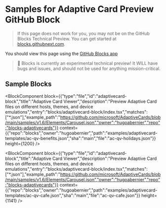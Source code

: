 # Samples for Adaptive Card Preview GitHub Block

> If this page does not work for you, you may not be on the GitHub Blocks Technical Preview. You can get started at [blocks.githubnext.com](https://blocks.githubnext.com).

You should view this page using the [GitHub Blocks app](https://blocks.githubnext.com/hugoabernier/blocks)


> 🚨 Blocks is currently an experimental technical preview! It WILL have bugs and issues, and should not be used for anything mission-critical.

## Sample Blocks


<BlockComponent
block={{"type":"file","id":"adaptivecard-block","title":"Adaptive Card Viewer","description":"Preview Adaptive Card files on different hosts, themes, and device emulations","entry":"blocks/adaptivecard-block/index.tsx","matches":["*.json"],"example_path":"https://github.com/microsoft/AdaptiveCards/blob/main/samples/v1.6/Elements/Carousel.json","owner":"hugoabernier","repo":"blocks-adaptivecards"}}
context={{"repo":"blocks","owner":"hugoabernier","path":"examples/adaptivecard-templates/ac-qv-benefits.json","sha":"main","file":"ac-qv-holidays.json"}}
height={1200}
/>

<BlockComponent
block={{"type":"file","id":"adaptivecard-block","title":"Adaptive Card Viewer","description":"Preview Adaptive Card files on different hosts, themes, and device emulations","entry":"blocks/adaptivecard-block/index.tsx","matches":["*.json"],"example_path":"https://github.com/microsoft/AdaptiveCards/blob/main/samples/v1.6/Elements/Carousel.json","owner":"hugoabernier","repo":"blocks-adaptivecards"}}
context={{"repo":"blocks","owner":"hugoabernier","path":"examples/adaptivecard-templates/ac-qv-cafe.json","sha":"main","file":"ac-qv-cafe.json"}}
height={1141}
/>


